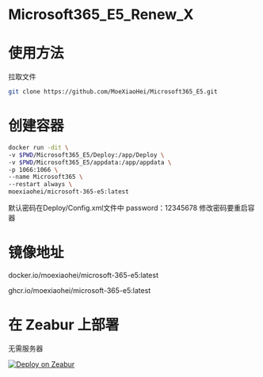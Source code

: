 # Microsoft365_E5_Renew_X
# 使用方法
拉取文件
```bash
git clone https://github.com/MoeXiaoHei/Microsoft365_E5.git
```
# 创建容器
```bash
docker run -dit \
-v $PWD/Microsoft365_E5/Deploy:/app/Deploy \
-v $PWD/Microsoft365_E5/appdata:/app/appdata \
-p 1066:1066 \
--name Microsoft365 \
--restart always \
moexiaohei/microsoft-365-e5:latest
```
默认密码在Deploy/Config.xml文件中
password：12345678
修改密码要重启容器

# 镜像地址

docker.io/moexiaohei/microsoft-365-e5:latest

ghcr.io/moexiaohei/microsoft-365-e5:latest

# 在 Zeabur 上部署
无需服务器


[![Deploy on Zeabur](https://zeabur.com/button.svg)](https://dash.zeabur.com/templates/1UBE25)
